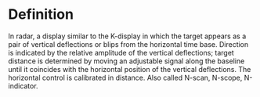 # Definition

In radar, a display similar to the K-display in which the target appears
as a pair of vertical deflections or blips from the horizontal time
base. Direction is indicated by the relative amplitude of the vertical
deflections; target distance is determined by moving an adjustable
signal along the baseline until it coincides with the horizontal
position of the vertical deflections. The horizontal control is
calibrated in distance. Also called N-scan, N-scope, N-indicator.
